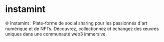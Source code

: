 # instamint
🌐 Instamint : Plate-forme de social sharing pour les passionnés d'art numérique et de NFTs. Découvrez, collectionnez et échangez des œuvres uniques dans une communauté web3 immersive.
